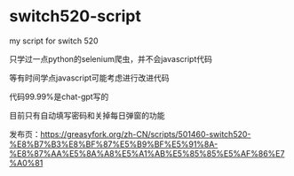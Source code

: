 # switch520-script

my script for switch 520

只学过一点python的selenium爬虫，并不会javascript代码

等有时间学点javascript可能考虑进行改进代码

代码99.99%是chat-gpt写的

目前只有自动填写密码和关掉每日弹窗的功能

发布页：https://greasyfork.org/zh-CN/scripts/501460-switch520-%E8%B7%B3%E8%BF%87%E5%B9%BF%E5%91%8A-%E8%87%AA%E5%8A%A8%E5%A1%AB%E5%85%85%E5%AF%86%E7%A0%81
